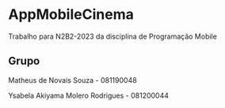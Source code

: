 # AppMobileCinema
Trabalho para N2B2-2023 da disciplina de Programação Mobile

## Grupo
Matheus de Novais Souza - 081190048

Ysabela Akiyama Molero Rodrigues - 081200044
